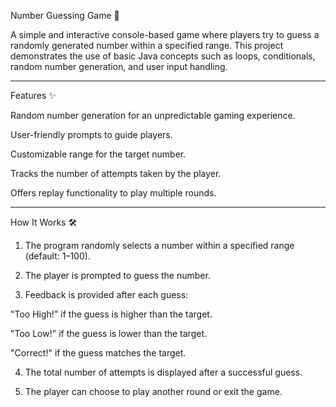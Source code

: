 Number Guessing Game 🎯

A simple and interactive console-based game where players try to guess a randomly generated number within a specified range. This project demonstrates the use of basic Java concepts such as loops, conditionals, random number generation, and user input handling.


---

Features ✨

Random number generation for an unpredictable gaming experience.

User-friendly prompts to guide players.

Customizable range for the target number.

Tracks the number of attempts taken by the player.

Offers replay functionality to play multiple rounds.



---

How It Works 🛠️

1. The program randomly selects a number within a specified range (default: 1–100).


2. The player is prompted to guess the number.


3. Feedback is provided after each guess:

"Too High!" if the guess is higher than the target.

"Too Low!" if the guess is lower than the target.

"Correct!" if the guess matches the target.



4. The total number of attempts is displayed after a successful guess.


5. The player can choose to play another round or exit the game.
